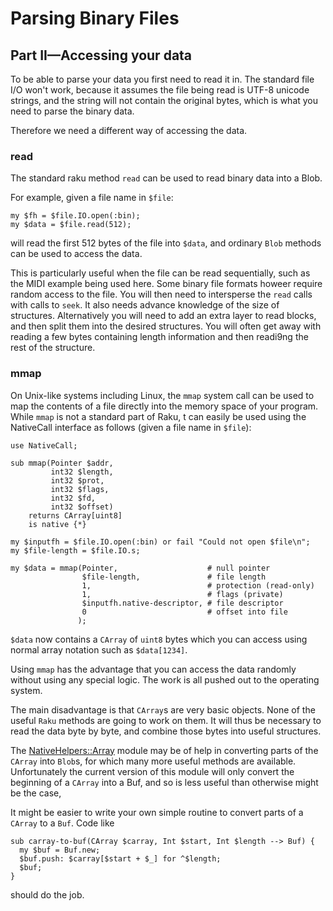 Parsing Binary Files
====================

Part II—Accessing your data
---------------------------

To be able to parse your data you first need to read it in. The standard file I/O won't work, because it assumes the file being read is UTF-8 unicode strings, and the string will not contain the original bytes, which is what you need to parse the binary data.

Therefore we need a different way of accessing the data.

### read

The standard raku method `read` can be used to read binary data into a Blob.

For example, given a file name in `$file`:

    my $fh = $file.IO.open(:bin);
    my $data = $file.read(512);

will read the first 512 bytes of the file into `$data`, and ordinary `Blob` methods can be used to access the data.

This is particularly useful when the file can be read sequentially, such as the MIDI example being used here. Some binary file formats howeer require random access to the file. You will then need to intersperse the `read` calls with calls to `seek`. It also needs advance knowledge of the size of structures. Alternatively you will need to add an extra layer to read blocks, and then split them into the desired structures. You will often get away with reading a few bytes containing length information and then readi9ng the rest of the structure.

### mmap

On Unix-like systems including Linux, the `mmap` system call can be used to map the contents of a file directly into the memory space of your program. While `mmap` is not a standard part of Raku, t can easily be used using the NativeCall interface as follows (given a file name in `$file`):

    use NativeCall;

    sub mmap(Pointer $addr,
             int32 $length,
             int32 $prot,
             int32 $flags,
             int32 $fd,
             int32 $offset)
        returns CArray[uint8]
        is native {*}

    my $inputfh = $file.IO.open(:bin) or fail "Could not open $file\n";
    my $file-length = $file.IO.s;

    my $data = mmap(Pointer,                    # null pointer
                    $file-length,               # file length
                    1,                          # protection (read-only)
                    1,                          # flags (private)
                    $inputfh.native-descriptor, # file descriptor
                    0                           # offset into file
                   );

`$data` now contains a `CArray` of `uint8` bytes which you can access using normal array notation such as `$data[1234]`.

Using `mmap` has the advantage that you can access the data randomly without using any special logic. The work is all pushed out to the operating system.

The main disadvantage is that `CArray`s are very basic objects. None of the useful `Raku` methods are going to work on them. It will thus be necessary to read the data byte by byte, and combine those bytes into useful structures.

The [NativeHelpers::Array](https://raku.land/zef:jonathanstowe/NativeHelpers::Array) module may be of help in converting parts of the `CArray` into `Blob`s, for which many more useful methods are available. Unfortunately the current version of this module will only convert the beginning of a `CArray` into a Buf, and so is less useful than otherwise might be the case,

It might be easier to write your own simple routine to convert parts of a `CArray` to a `Buf`. Code like

    sub carray-to-buf(CArray $carray, Int $start, Int $length --> Buf) {
      my $buf = Buf.new;
      $buf.push: $carray[$start + $_] for ^$length;
      $buf;
    }

should do the job.

